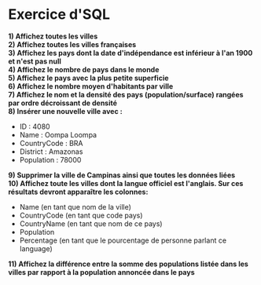 # Exercice d'SQL

**1) Affichez toutes les villes**  
**2) Affichez toutes les villes françaises**  
**3) Affichez les pays dont la date d'indépendance est inférieur à l'an 1900 et n'est pas null**  
**4) Affichez le nombre de pays dans le monde**  
**5) Affichez le pays avec la plus petite superficie**  
**6) Affichez le nombre moyen d'habitants par ville**  
**7) Affichez le nom et la densité des pays (population/surface) rangées par ordre décroissant de densité**  
**8) Insérer une nouvelle ville avec :**  

- ID : 4080
- Name : Oompa Loompa
- CountryCode : BRA 
- District : Amazonas
- Population : 78000

**9) Supprimer la ville de Campinas ainsi que toutes les données liées**  
**10) Affichez toute les villes dont la langue officiel est l'anglais. Sur ces résultats devront apparaître les colonnes:**  

- Name (en tant que nom de la ville)
- CountryCode (en tant que code pays)
- CountryName (en tant que nom de ce pays)
- Population
- Percentage (en tant que le pourcentage de personne parlant ce language)

**11) Affichez la différence entre la somme des populations listée dans les villes par rapport à la population annoncée dans le pays**  